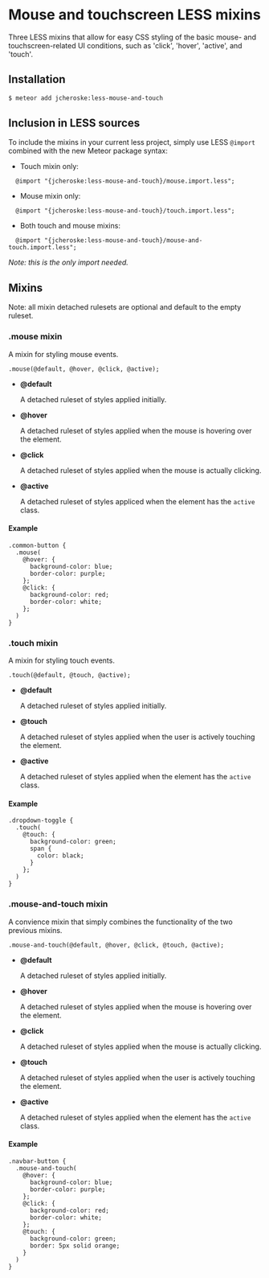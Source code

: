 # Mouse and touchscreen LESS mixins

Three LESS mixins that allow for easy CSS styling of the basic mouse- and touchscreen-related UI conditions, such as 'click', 'hover', 'active', and 'touch'.

## Installation

```sh
$ meteor add jcheroske:less-mouse-and-touch
```

## Inclusion in LESS sources

To include the mixins in your current less project, simply use LESS `@import` combined with the new Meteor package syntax:

* Touch mixin only:
```less
  @import "{jcheroske:less-mouse-and-touch}/mouse.import.less";
```


* Mouse mixin only:
```less
  @import "{jcheroske:less-mouse-and-touch}/touch.import.less";
```


* Both touch and mouse mixins:
```less
  @import "{jcheroske:less-mouse-and-touch}/mouse-and-touch.import.less";
```
*Note: this is the only import needed.*

## Mixins

Note: all mixin detached rulesets are optional and default to the empty ruleset.

### .mouse mixin

A mixin for styling mouse events.

```less
.mouse(@default, @hover, @click, @active);
```

* **@default**

  A detached ruleset of styles applied initially.
  
* **@hover**

  A detached ruleset of styles applied when the mouse is hovering over the element.
  
* **@click**

  A detached ruleset of styles applied when the mouse is actually clicking.
  
* **@active**

  A detached ruleset of styles appliced when the element has the `active` class.

#### Example

```less
.common-button {
  .mouse(
    @hover: {
      background-color: blue;
      border-color: purple;
    };
    @click: {
      background-color: red;
      border-color: white;
    };
  )
}
```

### .touch mixin

A mixin for styling touch events.

```less
.touch(@default, @touch, @active);
```

* **@default**

  A detached ruleset of styles applied initially.
  
* **@touch**
  
  A detached ruleset of styles applied when the user is actively touching the element.
  
* **@active**

  A detached ruleset of styles applied when the element has the `active` class.
  
#### Example

```less
.dropdown-toggle {
  .touch(
    @touch: {
      background-color: green;
      span {
        color: black;
      }
    };
  )
}
```

### .mouse-and-touch mixin

A convience mixin that simply combines the functionality of the two previous mixins.

```less
.mouse-and-touch(@default, @hover, @click, @touch, @active);
```

* **@default**

  A detached ruleset of styles applied initially.
  
* **@hover**

  A detached ruleset of styles applied when the mouse is hovering over the element.
  
* **@click**

  A detached ruleset of styles applied when the mouse is actually clicking.

* **@touch**
  
  A detached ruleset of styles applied when the user is actively touching the element.
  
* **@active**

  A detached ruleset of styles applied when the element has the `active` class.

#### Example

```less
.navbar-button {
  .mouse-and-touch(
    @hover: {
      background-color: blue;
      border-color: purple;
    };
    @click: {
      background-color: red;
      border-color: white;
    };
    @touch: {
      background-color: green;
      border: 5px solid orange;
    }
  )
}
```
